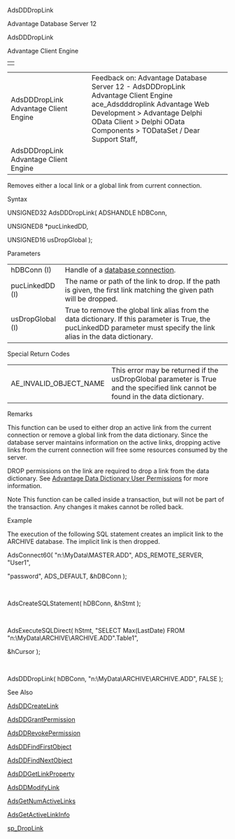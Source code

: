 AdsDDDropLink




Advantage Database Server 12  

AdsDDDropLink

Advantage Client Engine

|  |
| --- |
|  |

|  |  |  |  |  |
| --- | --- | --- | --- | --- |
| AdsDDDropLink  Advantage Client Engine |  |  | Feedback on: Advantage Database Server 12 - AdsDDDropLink Advantage Client Engine ace\_Adsdddroplink Advantage Web Development > Advantage Delphi OData Client > Delphi OData Components > TODataSet / Dear Support Staff, |  |
| AdsDDDropLink  Advantage Client Engine |  |  |  |  |

Removes either a local link or a global link from current connection.

Syntax

UNSIGNED32 AdsDDDropLink( ADSHANDLE hDBConn,

UNSIGNED8 \*pucLinkedDD,

UNSIGNED16 usDropGlobal );

Parameters

|  |  |
| --- | --- |
| hDBConn (I) | Handle of a [database connection](javascript:hhpopuplink.TextPopup(popid_465551922,FontFace,-1,-1,-1,-1)). |
| pucLinkedDD (I) | The name or path of the link to drop. If the path is given, the first link matching the given path will be dropped. |
| usDropGlobal (I) | True to remove the global link alias from the data dictionary. If this parameter is True, the pucLinkedDD parameter must specify the link alias in the data dictionary. |

Special Return Codes

|  |  |
| --- | --- |
| AE\_INVALID\_OBJECT\_NAME | This error may be returned if the usDropGlobal parameter is True and the specified link cannot be found in the data dictionary. |

Remarks

This function can be used to either drop an active link from the current connection or remove a global link from the data dictionary. Since the database server maintains information on the active links, dropping active links from the current connection will free some resources consumed by the server.

DROP permissions on the link are required to drop a link from the data dictionary. See [Advantage Data Dictionary User Permissions](master_advantage_data_dictionary_user_permissions.htm) for more information.

Note This function can be called inside a transaction, but will not be part of the transaction. Any changes it makes cannot be rolled back.

Example

The execution of the following SQL statement creates an implicit link to the ARCHIVE database. The implicit link is then dropped.

AdsConnect60( "n:\\MyData\\MASTER.ADD", ADS\_REMOTE\_SERVER, "User1",

"password", ADS\_DEFAULT, &hDBConn );

 

AdsCreateSQLStatement( hDBConn, &hStmt );

 

AdsExecuteSQLDirect( hStmt, "SELECT Max(LastDate) FROM \"n:\\MyData\\ARCHIVE\\ARCHIVE.ADD\".Table1",

&hCursor );

 

AdsDDDropLink( hDBConn, "n:\\MyData\\ARCHIVE\\ARCHIVE.ADD", FALSE );

See Also

[AdsDDCreateLink](ace_adsddcreatelink.htm)

[AdsDDGrantPermission](ace_adsddgrantpermission.htm)

[AdsDDRevokePermission](ace_adsddrevokepermission.htm)

[AdsDDFindFirstObject](ace_adsddfindfirstobject.htm)

[AdsDDFindNextObject](ace_adsddfindnextobject.htm)

[AdsDDGetLinkProperty](ace_adsddgetlinkproperty.htm)

[AdsDDModifyLink](ace_adsddmodifylink.htm)

[AdsGetNumActiveLinks](ace_adsgetnumactivelinks.htm)

[AdsGetActiveLinkInfo](ace_adsgetactivelinkinfo.htm)

[sp\_DropLink](master_sp_droplink.htm)